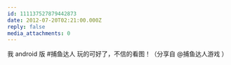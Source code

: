 ```yaml
---
id: 111137527879442873
date: 2012-07-20T02:21:00.000Z
reply: false
media_attachments: 0
---
```


我 android 版 #捕鱼达人 玩的可好了，不信的看图！（分享自 @捕鱼达人游戏 ）​​​​

